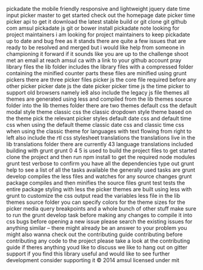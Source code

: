 pickadate the mobile friendly responsive and lightweight jquery date time input picker master to get started check out the homepage date picker time picker api to get it download the latest stable build or git clone git github com amsul pickadate js git or bower install pickadate note looking for project maintainers i am looking for project maintainers to keep pickadate up to date and bug free as it stands there are quite a few issues that are ready to be resolved and merged but i would like help from someone in championing it forward if it sounds like you are up to the challenge shoot met an email at reach amsul ca with a link to your github account pray library files the lib folder includes the library files with a compressed folder containing the minified counter parts these files are minified using grunt pickers there are three picker files picker js the core file required before any other picker picker date js the date picker picker time js the time picker to support old browsers namely ie8 also include the legacy js file themes all themes are generated using less and compiled from the lib themes source folder into the lib themes folder there are two themes default css the default modal style theme classic css the classic dropdown style theme based on the theme pick the relevant picker styles default date css and default time css when using the default theme classic date css and classic time css when using the classic theme for languages with text flowing from right to left also include the rtl css stylesheet translations the translations live in the lib translations folder there are currently 43 language translations included building with grunt grunt 0 4 5 is used to build the project files to get started clone the project and then run npm install to get the required node modules grunt test verbose to confirm you have all the dependencies type out grunt help to see a list of all the tasks available the generally used tasks are grunt develop compiles the less files and watches for any source changes grunt package compiles and then minifies the source files grunt test tests the entire package styling with less the picker themes are built using less with grunt to customize the css output read the variables less file in the lib themes source folder you can specify colors for the theme sizes for the picker media query breakpoints and a whole bunch of other stuff make sure to run the grunt develop task before making any changes to compile it into css bugs before opening a new issue please search the existing issues for anything similar – there might already be an answer to your problem you might also wanna check out the contributing guide contributing before contributing any code to the project please take a look at the contributing guide if theres anything youd like to discuss we like to hang out on gitter support if you find this library useful and would like to see further development consider supporting it © 2014 amsul licensed under mit